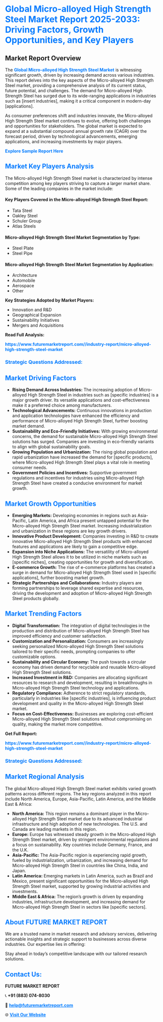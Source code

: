 <h1 style="color: #007BFF;">Global Micro-alloyed High Strength Steel Market Report 2025-2033: Driving Factors, Growth Opportunities, and Key Players</h1>

<section id="overview">
<h2>Market Report Overview</h2>
<p>The <a href="https://www.futuremarketreport.com//industry-report/micro-alloyed-high-strength-steel-market" style="color: #007BFF; text-decoration: none;"><strong>Global Micro-alloyed High Strength Steel Market</strong></a> is witnessing significant growth, driven by increasing demand across various industries. This report delves into the key aspects of the Micro-alloyed High Strength Steel market, providing a comprehensive analysis of its current status, future potential, and challenges. The demand for Micro-alloyed High Strength Steel has surged due to its wide-ranging applications in industries such as [insert industries], making it a critical component in modern-day [applications].</p>
<p>As consumer preferences shift and industries innovate, the Micro-alloyed High Strength Steel market continues to evolve, offering both challenges and opportunities for stakeholders. The global market is expected to expand at a substantial compound annual growth rate (CAGR) over the forecast period, driven by technological advancements, emerging applications, and increasing investments by major players.</p>
</section>

<section id="overview">
<p><a href="https://www.futuremarketreport.com//request-sample/reportId=86574" style="color: #007BFF; text-decoration: none;"><strong>Explore Sample Report Here</strong></a></p>
</section>

<section id="key-players">
<h2 style="color: #007BFF;">Market Key Players Analysis</h2>
<p>The Micro-alloyed High Strength Steel market is characterized by intense competition among key players striving to capture a larger market share. Some of the leading companies in the market include:</p>
<h4>Key Players Covered in the Micro-alloyed High Strength Steel Report:</h4>
<ul><li>Tata Steel</li><li>Oakley Steel</li><li>Schuler Group</li><li>Atlas Steels</li></ul>
<h4>Micro-alloyed High Strength Steel Market Segmentation by Type:</h4>
<ul><li>Steel Plate</li><li>Steel Pipe</li></ul>

<h4>Micro-alloyed High Strength Steel Market Segmentation by Application:</h4>
<ul><li>Architecture</li><li>Automobile</li><li>Aerospace</li><li>Other</li></ul>
<p><strong>Key Strategies Adopted by Market Players:</strong></p>
<ul>
<li>Innovation and R&D</li>
<li>Geographical Expansion</li>
<li>Sustainability Initiatives</li>
<li>Mergers and Acquisitions</li>
</ul>
</section>

<section>
<p><strong>Read Full Analysis: </strong></p><a href="https://www.futuremarketreport.com//industry-report/micro-alloyed-high-strength-steel-market" style="color: #007BFF; text-decoration: none;"><strong>https://www.futuremarketreport.com//industry-report/micro-alloyed-high-strength-steel-market</strong></a>
<h3 style="color: #007BFF;">Strategic Questions Addressed:</h3>
</section>

<section id="driving-factors">
<h2 style="color: #007BFF;">Market Driving Factors</h2>
<ul>
<li><strong>Rising Demand Across Industries:</strong> The increasing adoption of Micro-alloyed High Strength Steel in industries such as [specific industries] is a major growth driver. Its versatile applications and cost-effectiveness make it a preferred choice among manufacturers.</li>
<li><strong>Technological Advancements:</strong> Continuous innovations in production and application technologies have enhanced the efficiency and performance of Micro-alloyed High Strength Steel, further boosting market demand.</li>
<li><strong>Sustainability and Eco-Friendly Initiatives:</strong> With growing environmental concerns, the demand for sustainable Micro-alloyed High Strength Steel solutions has surged. Companies are investing in eco-friendly variants to align with global sustainability goals.</li>
<li><strong>Growing Population and Urbanization:</strong> The rising global population and rapid urbanization have increased the demand for [specific products], where Micro-alloyed High Strength Steel plays a vital role in meeting consumer needs.</li>
<li><strong>Government Policies and Incentives:</strong> Supportive government regulations and incentives for industries using Micro-alloyed High Strength Steel have created a conducive environment for market growth.</li>
</ul>
</section>

<section id="growth-opportunities">
<h2 style="color: #007BFF;">Market Growth Opportunities</h2>
<ul>
<li><strong>Emerging Markets:</strong> Developing economies in regions such as Asia-Pacific, Latin America, and Africa present untapped potential for the Micro-alloyed High Strength Steel market. Increasing industrialization and urbanization in these regions are key growth drivers.</li>
<li><strong>Innovative Product Development:</strong> Companies investing in R&D to create innovative Micro-alloyed High Strength Steel products with enhanced features and applications are likely to gain a competitive edge.</li>
<li><strong>Expansion into Niche Applications:</strong> The versatility of Micro-alloyed High Strength Steel allows it to be utilized in niche markets such as [specific niches], creating opportunities for growth and diversification.</li>
<li><strong>E-commerce Growth:</strong> The rise of e-commerce platforms has created a surge in demand for Micro-alloyed High Strength Steel used in [specific applications], further boosting market growth.</li>
<li><strong>Strategic Partnerships and Collaborations:</strong> Industry players are forming partnerships to leverage shared expertise and resources, driving the development and adoption of Micro-alloyed High Strength Steel products globally.</li>
</ul>
</section>

<section id="trending-factors">
<h2 style="color: #007BFF;">Market Trending Factors</h2>
<ul>
<li><strong>Digital Transformation:</strong> The integration of digital technologies in the production and distribution of Micro-alloyed High Strength Steel has improved efficiency and customer satisfaction.</li>
<li><strong>Customization and Personalization:</strong> Consumers are increasingly seeking personalized Micro-alloyed High Strength Steel solutions tailored to their specific needs, prompting companies to offer customizable options.</li>
<li><strong>Sustainability and Circular Economy:</strong> The push towards a circular economy has driven demand for recyclable and reusable Micro-alloyed High Strength Steel solutions.</li>
<li><strong>Increased Investment in R&D:</strong> Companies are allocating significant resources to research and development, resulting in breakthroughs in Micro-alloyed High Strength Steel technology and applications.</li>
<li><strong>Regulatory Compliance:</strong> Adherence to strict regulatory standards, particularly in industries like [specific industries], is influencing product development and quality in the Micro-alloyed High Strength Steel market.</li>
<li><strong>Focus on Cost-Effectiveness:</strong> Businesses are exploring cost-efficient Micro-alloyed High Strength Steel solutions without compromising on quality, making the market more competitive.</li>
</ul>
</section>

<section>
<p><strong>Get Full Report: </strong></p><a href="https://www.futuremarketreport.com//industry-report/micro-alloyed-high-strength-steel-market" style="color: #007BFF; text-decoration: none;"><strong>https://www.futuremarketreport.com//industry-report/micro-alloyed-high-strength-steel-market</strong></a>
<h3 style="color: #007BFF;">Strategic Questions Addressed:</h3>
</section>


<section id="regional-analysis">
<h2 style="color: #007BFF;">Market Regional Analysis</h2>
<p>The global Micro-alloyed High Strength Steel market exhibits varied growth patterns across different regions. The key regions analyzed in this report include North America, Europe, Asia-Pacific, Latin America, and the Middle East & Africa:</p>
<ul>
<li><strong>North America:</strong> This region remains a dominant player in the Micro-alloyed High Strength Steel market due to its advanced industrial infrastructure and high adoption of new technologies. The U.S. and Canada are leading markets in this region.</li>
<li><strong>Europe:</strong> Europe has witnessed steady growth in the Micro-alloyed High Strength Steel market, driven by stringent environmental regulations and a focus on sustainability. Key countries include Germany, France, and the U.K.</li>
<li><strong>Asia-Pacific:</strong> The Asia-Pacific region is experiencing rapid growth, fueled by industrialization, urbanization, and increasing demand for Micro-alloyed High Strength Steel in countries like China, India, and Japan.</li>
<li><strong>Latin America:</strong> Emerging markets in Latin America, such as Brazil and Mexico, present significant opportunities for the Micro-alloyed High Strength Steel market, supported by growing industrial activities and investments.</li>
<li><strong>Middle East & Africa:</strong> The region’s growth is driven by expanding industries, infrastructure development, and increasing demand for Micro-alloyed High Strength Steel in sectors like [specific sectors].</li>
</ul>
</section>

<footer>
<h2 style="color: #007BFF;">About FUTURE MARKET REPORT</h2>
<p>We are a trusted name in market research and advisory services, delivering actionable insights and strategic support to businesses across diverse industries. Our expertise lies in offering:</p>

<p>Stay ahead in today’s competitive landscape with our tailored research solutions.</p>

<h2 style="color: #007BFF;">Contact Us:</h2>
<p><strong>FUTURE MARKET REPORT</strong></p>
<p>📞 <strong>+91 (883) 074-8030</strong></p>
<p>📧 <strong><a href="mailto:help@futuremarketreport.com" style="color: #007BFF;">help@futuremarketreport.com</a></strong></p>
<p>🌐 <strong><a href="https://www.futuremarketreport.com/" style="color: #007BFF;">Visit Our Website</a></strong></p>
</footer>